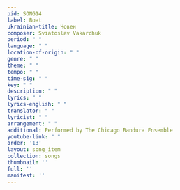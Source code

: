 ```yaml
---
pid: SONG14
label: Boat
ukrainian-title: Човен
composer: Sviatoslav Vakarchuk
period: " "
language: " "
location-of-origin: " "
genre: " "
theme: " "
tempo: " "
time-sig: " "
key: " "
description: " "
lyrics: " "
lyrics-english: " "
translator: " "
lyricist: " "
arrangement: " "
additional: Performed by The Chicago Bandura Ensemble
youtube-link: " "
order: '13'
layout: song_item
collection: songs
thumbnail: ''
full: ''
manifest: ''
---
```

